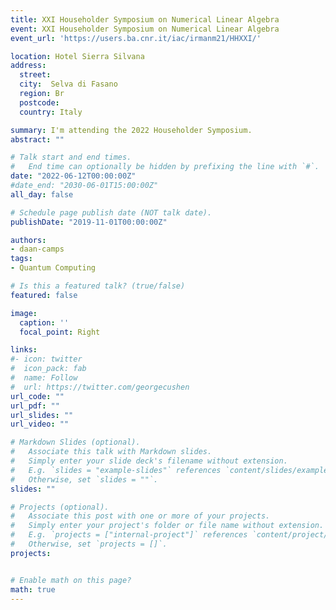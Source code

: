```yaml
---
title: XXI Householder Symposium on Numerical Linear Algebra
event: XXI Householder Symposium on Numerical Linear Algebra
event_url: 'https://users.ba.cnr.it/iac/irmanm21/HHXXI/'

location: Hotel Sierra Silvana
address:
  street:
  city:  Selva di Fasano
  region: Br
  postcode: 
  country: Italy

summary: I'm attending the 2022 Householder Symposium.
abstract: ""

# Talk start and end times.
#   End time can optionally be hidden by prefixing the line with `#`.
date: "2022-06-12T00:00:00Z"
#date_end: "2030-06-01T15:00:00Z"
all_day: false

# Schedule page publish date (NOT talk date).
publishDate: "2019-11-01T00:00:00Z"

authors:
- daan-camps
tags:
- Quantum Computing

# Is this a featured talk? (true/false)
featured: false

image:
  caption: ''
  focal_point: Right

links:
#- icon: twitter
#  icon_pack: fab
#  name: Follow
#  url: https://twitter.com/georgecushen
url_code: ""
url_pdf: ""
url_slides: ""
url_video: ""

# Markdown Slides (optional).
#   Associate this talk with Markdown slides.
#   Simply enter your slide deck's filename without extension.
#   E.g. `slides = "example-slides"` references `content/slides/example-slides.md`.
#   Otherwise, set `slides = ""`.
slides: ""

# Projects (optional).
#   Associate this post with one or more of your projects.
#   Simply enter your project's folder or file name without extension.
#   E.g. `projects = ["internal-project"]` references `content/project/deep-learning/index.md`.
#   Otherwise, set `projects = []`.
projects:


# Enable math on this page?
math: true
---
```

